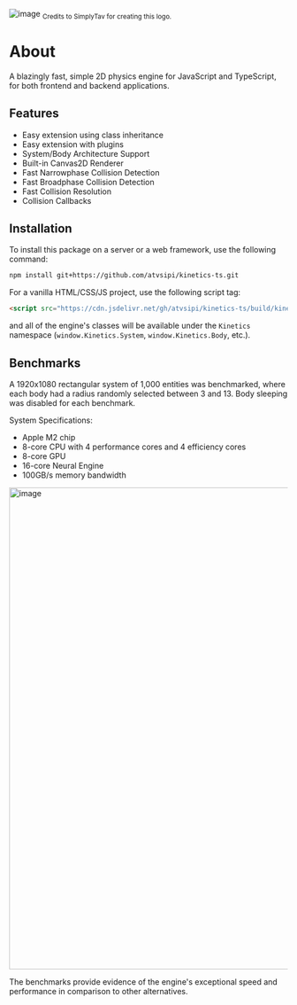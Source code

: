 <!-- ![image](https://github.com/atvsipi/kinetics-ts/assets/38045884/f9985f30-5d88-48bc-89ca-1b917369665f) -->

![image](https://github.com/atvsipi/kinetics-ts/blob/main/img/kinetics.jpeg?raw=true) <sub>Credits to SimplyTav for creating this logo.</sub>

# About

A blazingly fast, simple 2D physics engine for JavaScript and TypeScript, for both frontend and backend applications.

## Features

-   Easy extension using class inheritance
-   Easy extension with plugins
-   System/Body Architecture Support
-   Built-in Canvas2D Renderer
-   Fast Narrowphase Collision Detection
-   Fast Broadphase Collision Detection
-   Fast Collision Resolution
-   Collision Callbacks

## Installation

To install this package on a server or a web framework, use the following command:

```bash
npm install git+https://github.com/atvsipi/kinetics-ts.git
```

For a vanilla HTML/CSS/JS project, use the following script tag:

```html
<script src="https://cdn.jsdelivr.net/gh/atvsipi/kinetics-ts/build/kinetics.min.js" defer></script>
```

and all of the engine's classes will be available under the `Kinetics` namespace (`window.Kinetics.System`, `window.Kinetics.Body`, etc.).

## Benchmarks

A 1920x1080 rectangular system of 1,000 entities was benchmarked, where each body had a radius randomly selected between 3 and 13. Body sleeping was disabled for each benchmark.

System Specifications:

-   Apple M2 chip
-   8-core CPU with 4 performance cores and 4 efficiency cores
-   8-core GPU
-   16-core Neural Engine
-   100GB/s memory bandwidth

<img width="870" alt="image" src="https://github.com/atvsipi/kinetics-ts/blob/main/img/bench.png?raw=true">

The benchmarks provide evidence of the engine's exceptional speed and performance in comparison to other alternatives.

